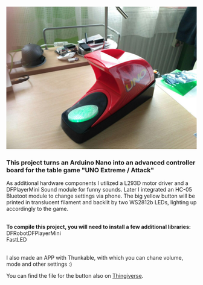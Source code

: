 ![UNO](https://github.com/donjoergo/UnoExtremeExtreme/blob/master/UNO_Extreme.jpg "UNO ExtremeExtreme")

### This project turns an Arduino Nano into an advanced controller board for the table game "UNO Extreme / Attack"

As additional hardware components I utilized a L293D motor driver and a DFPlayerMini Sound module for funny sounds.
Later I integrated an HC-05 Bluetoot module to change settings via phone.
The big yellow button will be printed in translucent filament and backlit by two WS2812b LEDs, lighting up accordingly to the game.
<br /><br />

**To compile this project, you will need to install a few additional libraries:**
<br />
  DFRobotDFPlayerMini <br /> 
  FastLED
<br /><br />

I also made an APP with Thunkable, with which you can chane volume, mode and other settings :)
  
You can find the file for the button also on <a href="https://www.thingiverse.com/thing:2492998">Thingiverse</a>.
